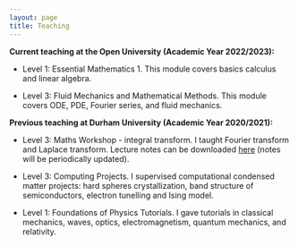 ```yaml
---
layout: page
title: Teaching
---
```


__Current teaching at the Open University (Academic Year 2022/2023):__

- Level 1: Essential Mathematics 1. This module covers basics calculus and linear algebra.

- Level 3: Fluid Mechanics and Mathematical Methods. This module covers ODE, PDE, Fourier series, and fluid mechanics.

__Previous teaching at Durham University (Academic Year 2020/2021):__

- Level 3: Maths Workshop - integral transform. I taught Fourier transform and Laplace transform. Lecture notes can be downloaded [here] (notes will be periodically updated).

- Level 3: Computing Projects. I supervised computational condensed matter projects: hard spheres crystallization, band structure of semiconductors, electron tunelling and Ising model.

- Level 1: Foundations of Physics Tutorials. I gave tutorials in classical mechanics, waves, optics, electromagnetism, quantum mechanics, and relativity.

[here]: https://raw.githubusercontent.com/elsentjhung/elsentjhung.github.io/master/_files/integral-transform.pdf


